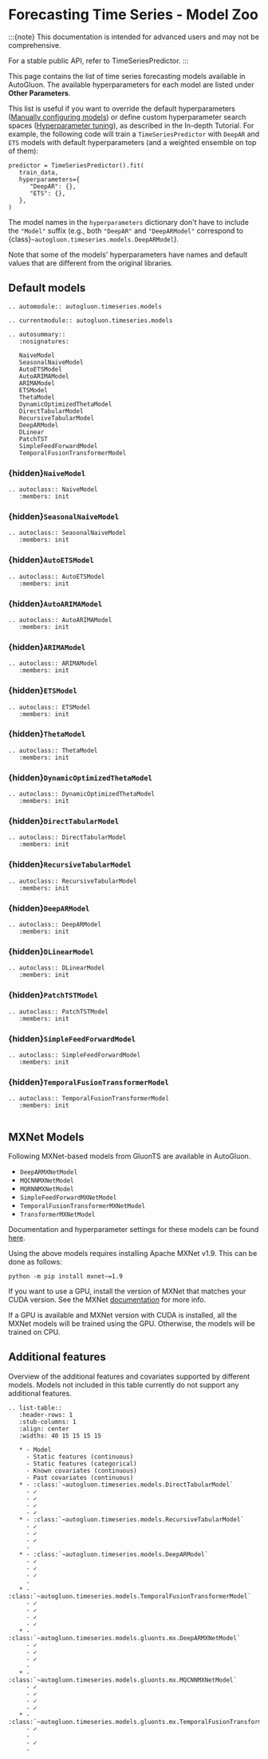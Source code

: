 # Forecasting Time Series - Model Zoo

:::{note}
This documentation is intended for advanced users and may not be comprehensive.

For a stable public API, refer to TimeSeriesPredictor.
:::

This page contains the list of time series forecasting models available in AutoGluon.
The available hyperparameters for each model are listed under **Other Parameters**.

This list is useful if you want to override the default hyperparameters ([Manually configuring models](https://auto.gluon.ai/stable/tutorials/timeseries/forecasting-indepth.html#manually-configuring-models))
or define custom hyperparameter search spaces ([Hyperparameter tuning](https://auto.gluon.ai/stable/tutorials/timeseries/forecasting-indepth.html#hyperparameter-tuning)), as described in the In-depth Tutorial.
For example, the following code will train a `TimeSeriesPredictor` with `DeepAR` and `ETS` models with default hyperparameters (and a weighted ensemble on top of them):

```
predictor = TimeSeriesPredictor().fit(
   train_data,
   hyperparameters={
      "DeepAR": {},
      "ETS": {},
   },
)
```

The model names in the `hyperparameters` dictionary don't have to include the `"Model"` suffix
(e.g., both `"DeepAR"` and `"DeepARModel"` correspond to {class}`~autogluon.timeseries.models.DeepARModel`).

Note that some of the models' hyperparameters have names and default values that are different from the original libraries.



## Default models

```{eval-rst}
.. automodule:: autogluon.timeseries.models
```

```{eval-rst}
.. currentmodule:: autogluon.timeseries.models
```

```{eval-rst}
.. autosummary::
   :nosignatures:

   NaiveModel
   SeasonalNaiveModel
   AutoETSModel
   AutoARIMAModel
   ARIMAModel
   ETSModel
   ThetaModel
   DynamicOptimizedThetaModel
   DirectTabularModel
   RecursiveTabularModel
   DeepARModel
   DLinear
   PatchTST
   SimpleFeedForwardModel
   TemporalFusionTransformerModel

```

### {hidden}`NaiveModel`

```{eval-rst}
.. autoclass:: NaiveModel
   :members: init
```

### {hidden}`SeasonalNaiveModel`

```{eval-rst}
.. autoclass:: SeasonalNaiveModel
   :members: init

```

### {hidden}`AutoETSModel`

```{eval-rst}
.. autoclass:: AutoETSModel
   :members: init
```

### {hidden}`AutoARIMAModel`

```{eval-rst}
.. autoclass:: AutoARIMAModel
   :members: init
```

### {hidden}`ARIMAModel`

```{eval-rst}
.. autoclass:: ARIMAModel
   :members: init

```

### {hidden}`ETSModel`

```{eval-rst}
.. autoclass:: ETSModel
   :members: init

```

### {hidden}`ThetaModel`

```{eval-rst}
.. autoclass:: ThetaModel
   :members: init
```


### {hidden}`DynamicOptimizedThetaModel`

```{eval-rst}
.. autoclass:: DynamicOptimizedThetaModel
   :members: init
```

### {hidden}`DirectTabularModel`

```{eval-rst}
.. autoclass:: DirectTabularModel
   :members: init

```

### {hidden}`RecursiveTabularModel`

```{eval-rst}
.. autoclass:: RecursiveTabularModel
   :members: init

```

### {hidden}`DeepARModel`

```{eval-rst}
.. autoclass:: DeepARModel
   :members: init

```

### {hidden}`DLinearModel`

```{eval-rst}
.. autoclass:: DLinearModel
   :members: init

```

### {hidden}`PatchTSTModel`

```{eval-rst}
.. autoclass:: PatchTSTModel
   :members: init

```

### {hidden}`SimpleFeedForwardModel`

```{eval-rst}
.. autoclass:: SimpleFeedForwardModel
   :members: init

```

### {hidden}`TemporalFusionTransformerModel`

```{eval-rst}
.. autoclass:: TemporalFusionTransformerModel
   :members: init


```

## MXNet Models

Following MXNet-based models from GluonTS are available in AutoGluon.

- `DeepARMXNetModel`
- `MQCNNMXNetModel`
- `MQRNNMXNetModel`
- `SimpleFeedForwardMXNetModel`
- `TemporalFusionTransformerMXNetModel`
- `TransformerMXNetModel`

Documentation and hyperparameter settings for these models can be found [here](https://github.com/autogluon/autogluon/blob/master/timeseries/src/autogluon/timeseries/models/gluonts/mx/models.py).

Using the above models requires installing Apache MXNet v1.9. This can be done as follows:

```
python -m pip install mxnet~=1.9
```

If you want to use a GPU, install the version of MXNet that matches your CUDA version. See the
MXNet [documentation](https://mxnet.apache.org/versions/1.9.1/get_started?) for more info.

If a GPU is available and MXNet version with CUDA is installed, all the MXNet models will be trained using the GPU.
Otherwise, the models will be trained on CPU.

## Additional features

Overview of the additional features and covariates supported by different models.
Models not included in this table currently do not support any additional features.

```{eval-rst}
.. list-table::
   :header-rows: 1
   :stub-columns: 1
   :align: center
   :widths: 40 15 15 15 15

   * - Model
     - Static features (continuous)
     - Static features (categorical)
     - Known covariates (continuous)
     - Past covariates (continuous)
   * - :class:`~autogluon.timeseries.models.DirectTabularModel`
     - ✓
     - ✓
     - ✓
     - ✓
   * - :class:`~autogluon.timeseries.models.RecursiveTabularModel`
     - ✓
     - ✓
     - ✓
     -
   * - :class:`~autogluon.timeseries.models.DeepARModel`
     - ✓
     - ✓
     - ✓
     -
   * - :class:`~autogluon.timeseries.models.TemporalFusionTransformerModel`
     - ✓
     - ✓
     - ✓
     - ✓
   * - :class:`~autogluon.timeseries.models.gluonts.mx.DeepARMXNetModel`
     - ✓
     - ✓
     - ✓
     -
   * - :class:`~autogluon.timeseries.models.gluonts.mx.MQCNNMXNetModel`
     - ✓
     - ✓
     - ✓
     - ✓
   * - :class:`~autogluon.timeseries.models.gluonts.mx.TemporalFusionTransformerMXNetModel`
     - ✓
     -
     - ✓
     -
```
